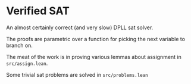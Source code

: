 # Verified SAT

An almost certainly correct (and very slow) DPLL sat solver.

The proofs are parametric over a function for picking the next variable to branch on.

The meat of the work is in proving various lemmas about assignment in `src/assign.lean`.

Some trivial sat problems are solved in `src/problems.lean`
